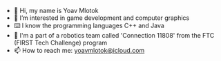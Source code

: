 - 👋 Hi, my name is Yoav Mlotok
- 👀 I’m interested in game development and computer graphics 
- ⌨️ I know the programming languages C++ and Java
- 🤝 I'm a part of a robotics team called 'Connection 11808' from the FTC (FIRST Tech Challenge) program
- 📫 How to reach me: yoavmlotok@icloud.com

